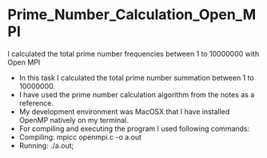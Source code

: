 # Prime_Number_Calculation_Open_MPI
I calculated the total prime number frequencies between 1 to 10000000 with Open MPI

  * In this task I calculated the total prime number summation between 1 to 10000000.
  * I have used the prime number calculation algorithm from the notes as a reference.
  * My development environment was MacOSX that I have installed OpenMP natively on my terminal.
  * For compiling and executing the program I used following commands:
  * Compiling: mpicc openmpi.c -o a.out                                          
  * Running: ./a.out;

